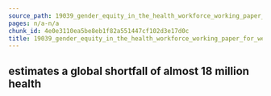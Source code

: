 ```yaml
---
source_path: 19039_gender_equity_in_the_health_workforce_working_paper_for_web_pdf.md
pages: n/a-n/a
chunk_id: 4e0e3110ea5be8eb1f82a551447cf102d3e17d0c
title: 19039_gender_equity_in_the_health_workforce_working_paper_for_web_pdf
---
```

## estimates a global shortfall of almost 18 million health
